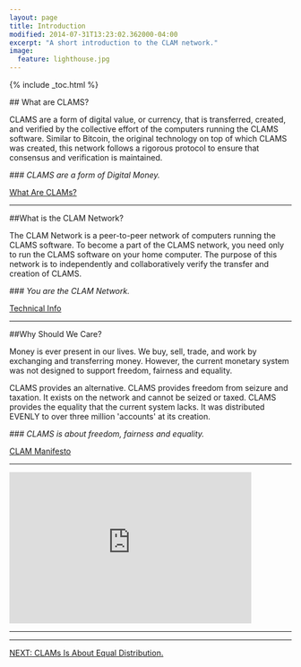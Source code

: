 ```yaml
---
layout: page
title: Introduction
modified: 2014-07-31T13:23:02.362000-04:00
excerpt: "A short introduction to the CLAM network."
image:
  feature: lighthouse.jpg
---
```


{% include _toc.html %}

##<i class="fa fa-bank fa-5x"></i> What are CLAMS?

CLAMS are a form of digital value, or currency, that is transferred, created, and verified by the collective effort of the computers running the CLAMS software.  Similar to Bitcoin, the original technology on top of which CLAMS was created, this network follows a rigorous protocol to ensure that consensus and verification is maintained.



###*<i class="fa fa-check-square fa-2x"></i> CLAMS are a form of Digital Money.*

<a markdown="0" href="{{ site.url }}/what-are-clams" class="btn">What Are CLAMs?</a>

***

##What is the CLAM Network?

The CLAM Network is a peer-to-peer network of computers running the CLAMS software.  To become a part of the CLAMS network, you need only to run the CLAMS software on your home computer.  The purpose of this network is to independently and collaboratively verify the transfer and creation of CLAMS.



###*<i class="fa fa-check-square fa-2x"></i> You are the CLAM Network.*

<a markdown="0" href="{{ site.url }}/technical-information" class="btn">Technical Info</a>

***

##Why Should We Care?

Money is ever present in our lives. We buy, sell, trade, and work by exchanging and transferring money. However, the current monetary system was not designed to support freedom, fairness and equality.

CLAMS provides an alternative. CLAMS provides freedom from seizure and taxation. It exists on the network and cannot be seized or taxed.  CLAMS provides the equality that the current system lacks. It was distributed EVENLY to over three million 'accounts' at its creation.



###*<i class="fa fa-check-square fa-2x"></i> CLAMS is about freedom, fairness and equality.*

<a markdown="0" href="{{ site.url }}/manifesto" class="btn">CLAM Manifesto</a>

***

<iframe class="youtube-player" type="text/html" width="432" height="270" style="max-width:100%;" src="http://www.youtube.com/embed/udA4CZPLy98?wmode=opaque" frameborder="0" allowfullscreen="true"></iframe>

***

---

<a markdown="0" href="{{ site.url }}/distribution" class="btn">NEXT: CLAMs Is About Equal Distribution.</a>